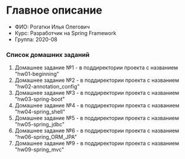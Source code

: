 # Главное описание
<ul>
    <li>ФИО: Рогатки Илья Олегович</li>
    <li>Курс: Разработчик на Spring Framework</li>
    <li>Группа: 2020-08</li>
</ul>
<h3>Список домашних заданий</h3>
<ol>
    <li>Домашнее задание №1 - в поддиректории проекта с названием "hw01-beginning"</li>
    <li>Домашнее задание №2 - в поддиректории проекта с названием "hw02-annotation_config"</li>
    <li>Домашнее задание №3 - в поддиректории проекта с названием "hw03-spring-boot"</li>
    <li>Домашнее задание №4 - в поддиректории проекта с названием "hw04-spring_shell"</li>
    <li>Домашнее задание №5 - в поддиректории проекта с названием "hw05-spring_jdbc"</li>
    <li>Домашнее задание №6 - в поддиректории проекта с названием "hw06-spring_ORM_JPA"</li>
    <li>Домашнее задание №9 - в поддиректории проекта с названием "hw09-spring_mvc"</li>
</ol>
